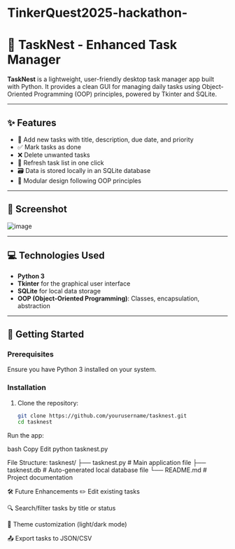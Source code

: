 # TinkerQuest2025-hackathon-
# 🐣 TaskNest - Enhanced Task Manager

**TaskNest** is a lightweight, user-friendly desktop task manager app built with Python. It provides a clean GUI for managing daily tasks using Object-Oriented Programming (OOP) principles, powered by Tkinter and SQLite.

---

## ✨ Features

- 📝 Add new tasks with title, description, due date, and priority
- ✅ Mark tasks as done
- ❌ Delete unwanted tasks
- 🔄 Refresh task list in one click
- 🗃️ Data is stored locally in an SQLite database
- 🧠 Modular design following OOP principles

---

## 📸 Screenshot

![image](https://github.com/user-attachments/assets/6cc681e2-97e4-489a-b8cf-30de9a64afda)


---

## 💻 Technologies Used

- **Python 3**
- **Tkinter** for the graphical user interface
- **SQLite** for local data storage
- **OOP (Object-Oriented Programming)**: Classes, encapsulation, abstraction

---

## 🚀 Getting Started

### Prerequisites

Ensure you have Python 3 installed on your system.

### Installation

1. Clone the repository:
   ```bash
   git clone https://github.com/yourusername/tasknest.git
   cd tasknest
Run the app:

bash
Copy
Edit
python tasknest.py

File Structure:
tasknest/
├── tasknest.py      # Main application file
├── tasknest.db      # Auto-generated local database file
└── README.md        # Project documentation

🛠️ Future Enhancements
✏️ Edit existing tasks

🔍 Search/filter tasks by title or status

🎨 Theme customization (light/dark mode)

📤 Export tasks to JSON/CSV

